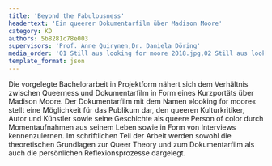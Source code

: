```yaml
---
title: 'Beyond the Fabulousness'
headertext: 'Ein queerer Dokumentarfilm über Madison Moore'
category: KD
authors: 5b8281c78e003
supervisors: 'Prof. Anne Quirynen,Dr. Daniela Döring'
media_order: '01 Still aus looking for moore 2018.jpg,02 Still aus looking for moore 2018.jpg,03 Still aus looking for moore 2018 Copyright Luke Carlisle.jpg,04 Filmplakat looking for moore 2018.jpg'
template_format: json
---
```


Die vorgelegte Bachelorarbeit in Projektform nähert sich dem Verhältnis zwischen Queerness und Dokumentarfilm in Form eines Kurzportäts über Madison Moore. Der Dokumentarfilm mit dem Namen »looking for moore« stellt eine Möglichkeit für das Publikum dar, den queeren Kulturkritiker, Autor und Künstler sowie seine Geschichte als queere Person of color durch Momentaufnahmen aus seinem Leben sowie in Form von Interviews kennenzulernen. Im schriftlichen Teil der Arbeit werden sowohl die theoretischen Grundlagen zur Queer Theory und zum Dokumentarfilm als auch die persönlichen Reflexionsprozesse dargelegt.
